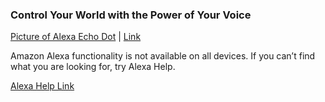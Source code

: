 ### Control Your World with the Power of Your Voice
[Picture of Alexa Echo Dot](http://alexaready.com/wp-content/uploads/piotr-cichosz-414542.jpg "Control Your World with the Power of Your Voice ") | [Link](https://www.amazon.com/b/?node=9818047011)

Amazon Alexa functionality is not available on all devices. If you can’t find what you are looking for, try Alexa Help.

[Alexa Help Link](https://www.amazon.com/gp/help/customer/display.html/?nodeId=201952240)